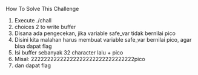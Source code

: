 How To Solve This Challenge
1. Execute ./chall
2. choices 2 to write buffer
3. Disana ada pengecekan, jika variable safe_var tidak bernilai pico
4. Disini kita malahan harus membuat variable safe_var bernilai pico, agar bisa dapat flag
5. Isi buffer sebanyak 32 character lalu + pico
6. Misal: 22222222222222222222222222222222pico
7. dan dapat flag
